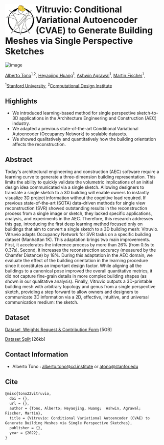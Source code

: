 
# <img src="Vitruvio_logo.jpg" alt="Vitruvio Icon" width="100" align="left"> Vitruvio: Conditional Variational Autoencoder (CVAE) to Generate Building Meshes via Single Perspective Sketches


![image](https://github.com/CDInstitute/Vitruvio/assets/11828200/35dd6759-3ed8-4d1b-b1da-c833afe09f89)


[Alberto Tono](https://www.linkedin.com/in/albertotono3/)<sup>1,2</sup>,
[Heyaojing Huang](https://www.linkedin.com/in/yaojing-h-0b903620b/)<sup>1</sup>, 
[Ashwin Agrawal](https://www.linkedin.com/in/ashwin-agrawal/)<sup>1</sup>, 
[Martin Fischer](https://www.linkedin.com/in/martin-fischer-5b314/)<sup>1</sup>,

<sup>1</sup>[Stanford University](https://cife.stanford.edu/),
<sup>2</sup>[Computational Design Institute](https://github.com/CDInstitute)

## Highlights

- We introduced learning-based method for single perspective sketch-to-3D applications in the Architecture Engineering
and Construction (AEC) industry.
- We adapted a previous state-of-the-art Conditional Variational Autoencoder (Occupancy Network) to scalable datasets.
- We showed qualitatively and quantitatively how the building orientation affects the reconstruction.


## Abstract
Today's architectural engineering and construction (AEC) software require a learning curve 
to generate a three-dimension building representation. This limits the ability to quickly 
validate the volumetric implications of an initial design idea communicated via a single sketch.
Allowing designers to translate a single sketch to a 3D building will enable owners to instantly 
visualize 3D project information without the cognitive load required. If previous state-of-the-art 
(SOTA) data-driven methods for single view reconstruction (SVR) showed outstanding results in the 
reconstruction process from a single image or sketch, they lacked specific applications, analysis, 
and experiments in the AEC. Therefore, this research addresses this gap, introducing the first deep 
learning method focused only on buildings that aim to convert a single sketch to a 3D building mesh: Vitruvio. 
Vitruvio adapts Occupancy Network for SVR tasks on a specific building dataset (Manhattan 1K). This adaptation 
brings two main improvements. First, it accelerates the inference process by more than 26% (from 0.5s to 0.37s).
Second, it increases the reconstruction accuracy (measured by the Chamfer Distance) by 18%. During this adaptation
in the AEC domain, we evaluate the effect of the building orientation in the learning procedure since it constitutes 
an important design factor. While aligning all the buildings to a canonical pose improved the overall quantitative metrics,
it did not capture fine-grain details in more complex building shapes (as shown in our qualitative analysis). 
Finally, Vitruvio outputs a 3D-printable building mesh with arbitrary topology and genus from a single perspective sketch, 
providing a step forward to allow owners and designers to communicate 3D information via a 2D, effective, intuitive, 
and universal communication medium: the sketch.

## Dataset 

[Dataset, Weights Request & Contribution Form](https://forms.gle/JEUW8kpDz2pmtyYv5) [5GB]

[Dataset Split](https://drive.google.com/file/d/1CA-ck2-E5H8GrK6jvVzKNKVTyM4gCo4Q/view?usp=share_link) [26kb]

## Contact Information
- Alberto Tono : alberto.tono@cd.institute or atono@stanfor.edu

## Cite 

```
@misc{tono22vitruvio,
  doi = {},
  url = {},
  author = {Tono, Alberto; Heyaojing, Huang;  Ashwin, Agrawal; Fischer, Martin},
  title = {Vitruvio: Conditional Variational Autoencoder (CVAE) to Generate Building Meshes via Single Perspective Sketches},
  publisher = {},
  year = {2022},
}
```
